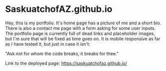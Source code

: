 # SaskuatchofAZ.github.io
Hey, this is my portfolio. It's home page has a picture of me and a short bio.
There is also a contact me page with a form asking for some user inputs.
The portfolio page is currently full of dead links and placeholder images, but 
I'm sure that will be fixed as time goes on. 
It is mobile responsive as far as I have tested it, but just in case it isn't: 

"Ask not for whom the code breaks, it breaks for thee." 

Link to the deployed page: https://saskuatchofaz.github.io/
